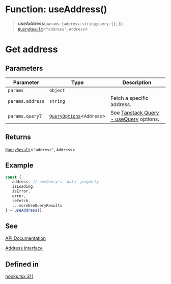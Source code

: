 # Function: useAddress()

> **useAddress**(`params`: \{`address`: `string`;`query`: `{}`; \}): [`QueryResult`](/docs/packages/sdk-react-provider/type-aliases/QueryResult.md)\<`"address"`, `Address`\>

# Get address

## Parameters

| Parameter | Type | Description |
| ------ | ------ | ------ |
| `params` | `object` |  |
| `params.address` | `string` | Fetch a specific address. |
| `params.query`? | [`QueryOptions`](/docs/packages/sdk-react-provider/type-aliases/QueryOptions.md)\<`Address`\> | See [Tanstack Query - useQuery](https://tanstack.com/query/latest/docs/framework/react/reference/useQuery) options. |

## Returns

[`QueryResult`](/docs/packages/sdk-react-provider/type-aliases/QueryResult.md)\<`"address"`, `Address`\>

## Example

```ts
const {
   address, // useQuery's `data` property
   isLoading,
   isError,
   error,
   refetch,
   ...moreUseQueryResults
} = useAddress();
```

## See

[API Documentation](https://monerium.dev/api-docs-v2#tag/addresses/operation/address)

[Address interface](https://github.com/monerium/js-monorepo/blob/main/packages/sdk/docs/generated/interfaces/Address.md)

## Defined in

[hooks.tsx:311](https://github.com/monerium/js-monorepo/blob/main/packages/sdk-react-provider/src/lib/hooks.tsx#L311)
